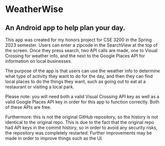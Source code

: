 # WeatherWise

## An Android app to help plan your day.

This app was created for my honors project for CSE 3200 in the Spring 2023 semester. Users can enter a zipcode in the SearchView at the top of the screen. Once they press search, two API calls are made, one to Visual Crossing for weather info, and the next to the Google Places API for information on local businesses.

The purpose of the app is that users can use the weather info to determine what type of activity they want to do for the day, and then they can find local places to do the things they want, such as going out to eat at a restaurant or visiting a local park.

Please note: you will need both a valid Visual Crossing API key as well as a valid Google Places API key in order for this app to function correctly. Both of these APIs are free.

Furthermore: this is not the original GitHub repository, so the history is not identical to the original repo. This is due to the fact that the original repo had API keys in the commit history, so in order to avoid any security risks, the repository was completely restarted. Further improvements may be made in order to improve things such as the UI.